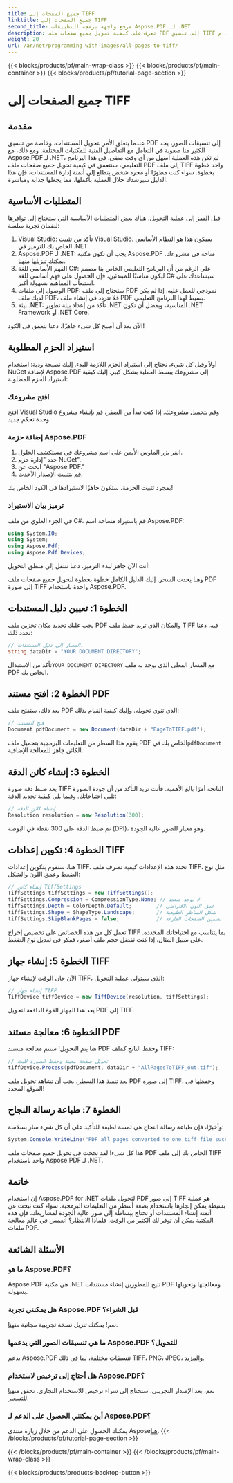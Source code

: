```yaml
---
title: جميع الصفحات إلى TIFF
linktitle: جميع الصفحات إلى TIFF
second_title: مرجع واجهة برمجة التطبيقات Aspose.PDF لـ .NET
description: تعرف على كيفية تحويل جميع صفحات ملف PDF إلى تنسيق TIFF باستخدام Aspose.PDF لـ .NET في هذا البرنامج التعليمي خطوة بخطوة. إدارة المستندات بسهولة وفعالية.
weight: 20
url: /ar/net/programming-with-images/all-pages-to-tiff/
---
```


{{< blocks/products/pf/main-wrap-class >}}
{{< blocks/products/pf/main-container >}}
{{< blocks/products/pf/tutorial-page-section >}}

# جميع الصفحات إلى TIFF

## مقدمة

عندما يتعلق الأمر بتحويل المستندات، وخاصة من تنسيق PDF إلى تنسيقات الصور، يجد الكثير منا صعوبة في التعامل مع التفاصيل الفنية للمكتبات المختلفة. ومع ذلك، مع Aspose.PDF لـ .NET، لم تكن هذه العملية أسهل من أي وقت مضى. في هذا البرنامج التعليمي، سنتعمق في كيفية تحويل جميع صفحات ملف PDF إلى ملف TIFF واحد خطوة بخطوة. سواء كنت مطورًا أو مجرد شخص يتطلع إلى أتمتة إدارة المستندات، فإن هذا الدليل سيرشدك خلال العملية بأكملها، مما يجعلها جذابة ومباشرة.

## المتطلبات الأساسية

قبل القفز إلى عملية التحويل، هناك بعض المتطلبات الأساسية التي ستحتاج إلى توافرها لضمان تجربة سلسة:

1. Visual Studio: تأكد من تثبيت Visual Studio. سيكون هذا هو النظام الأساسي الخاص بك للترميز في .NET.
2.  Aspose.PDF لـ .NET: يجب أن تكون مكتبة Aspose.PDF متاحة في مشروعك. يمكنك تنزيلها من[هنا](https://releases.aspose.com/pdf/net/).
3. الفهم الأساسي للغة C#: على الرغم من أن البرنامج التعليمي الخاص بنا مصمم ليكون مناسبًا للمبتدئين، فإن الحصول على فهم أساسي للغة C# سيساعدك على استيعاب المفاهيم بسهولة أكبر.
4. الوصول إلى ملفات PDF: ستحتاج إلى ملف PDF نموذجي للعمل عليه. إذا لم يكن لديك ملف PDF، فلا تتردد في إنشاء ملف PDF بسيط لهذا البرنامج التعليمي.
5. بيئة .NET: تأكد من إعداد بيئة تطوير .NET المناسبة، ويفضل أن تكون .NET Framework أو .NET Core.

الآن بعد أن أصبح كل شيء جاهزًا، دعنا نتعمق في الكود!

## استيراد الحزم المطلوبة

أولاً وقبل كل شيء، نحتاج إلى استيراد الحزم اللازمة للبدء. إليك نصيحة ودية: استخدام NuGet لإضافة Aspose.PDF إلى مشروعك يبسط العملية بشكل كبير. إليك كيفية استيراد الحزم المطلوبة:

### افتح مشروعك

افتح Visual Studio وقم بتحميل مشروعك. إذا كنت تبدأ من الصفر، قم بإنشاء مشروع وحدة تحكم جديد.

### إضافة حزمة Aspose.PDF

1. انقر بزر الماوس الأيمن على اسم مشروعك في مستكشف الحلول.
2. حدد "إدارة حزم NuGet".
3. ابحث عن "Aspose.PDF."
4. قم بتثبيت الإصدار الأحدث.

بمجرد تثبيت الحزمة، ستكون جاهزًا لاستيرادها في الكود الخاص بك!

### ترميز بيان الاستيراد

في الجزء العلوي من ملف C#، قم باستيراد مساحة اسم Aspose.PDF:

```csharp
using System.IO;
using System;
using Aspose.Pdf;
using Aspose.Pdf.Devices;
```

أنت الآن جاهز لبدء الترميز. دعنا ننتقل إلى منطق التحويل!

وهنا يحدث السحر. إليك الدليل الكامل خطوة بخطوة لتحويل جميع صفحات ملف PDF إلى صورة TIFF واحدة باستخدام Aspose.PDF.

## الخطوة 1: تعيين دليل المستندات

يجب عليك تحديد مكان تخزين ملف PDF والمكان الذي تريد حفظ ملف TIFF فيه. دعنا نحدد ذلك:

```csharp
// المسار إلى دليل المستندات.
string dataDir = "YOUR DOCUMENT DIRECTORY";
```

 تأكد من الاستبدال`YOUR DOCUMENT DIRECTORY` مع المسار الفعلي الذي يوجد به ملف PDF الخاص بك.

## الخطوة 2: افتح مستند PDF

بعد ذلك، ستفتح ملف PDF الذي تنوي تحويله. وإليك كيفية القيام بذلك:

```csharp
// فتح المستند
Document pdfDocument = new Document(dataDir + "PageToTIFF.pdf");
```

 يقوم هذا السطر من التعليمات البرمجية بتحميل ملف PDF الخاص بك في`pdfDocument` الكائن جاهز للمعالجة الإضافية.

## الخطوة 3: إنشاء كائن الدقة

يعد ضبط دقة صورة TIFF الناتجة أمرًا بالغ الأهمية. فأنت تريد التأكد من أن جودة الصورة تلبي احتياجاتك. وفيما يلي كيفية تحديد الدقة:

```csharp
// إنشاء كائن الدقة
Resolution resolution = new Resolution(300);
```

تم ضبط الدقة على 300 نقطة في البوصة (DPI)، وهو معيار للصور عالية الجودة.

## الخطوة 4: تكوين إعدادات TIFF

هنا، سنقوم بتكوين إعدادات TIFF. تحدد هذه الإعدادات كيفية تصرف ملف TIFF، مثل نوع الضغط وعمق اللون والشكل:

```csharp
// إنشاء كائن TiffSettings
TiffSettings tiffSettings = new TiffSettings();
tiffSettings.Compression = CompressionType.None; // لا يوجد ضغط
tiffSettings.Depth = ColorDepth.Default;        // عمق اللون الافتراضي
tiffSettings.Shape = ShapeType.Landscape;       // شكل المناظر الطبيعية
tiffSettings.SkipBlankPages = false;            // تضمين الصفحات الفارغة
```

تعمل كل من هذه الخصائص على تخصيص إخراج TIFF بما يتناسب مع احتياجاتك المحددة. على سبيل المثال، إذا كنت تفضل حجم ملف أصغر، ففكر في تعديل نوع الضغط.

## الخطوة 5: إنشاء جهاز TIFF

الآن حان الوقت لإنشاء جهاز TIFF، الذي سيتولى عملية التحويل:

```csharp
// إنشاء جهاز TIFF
TiffDevice tiffDevice = new TiffDevice(resolution, tiffSettings);
```

يعد هذا الجهاز القوة الدافعة لتحويل PDF إلى TIFF.

## الخطوة 6: معالجة مستند PDF

هنا يتم التحويل! ستتم معالجة مستند PDF وحفظ الناتج كملف TIFF:

```csharp
// تحويل صفحة معينة وحفظ الصورة للبث
tiffDevice.Process(pdfDocument, dataDir + "AllPagesToTIFF_out.tif");
```

بعد تنفيذ هذا السطر، يجب أن تشاهد تحويل ملف PDF إلى صورة TIFF، وحفظها في الموقع المحدد!

## الخطوة 7: طباعة رسالة النجاح

وأخيرًا، فإن طباعة رسالة النجاح هي لمسة لطيفة للتأكيد على أن كل شيء سار بسلاسة:

```csharp
System.Console.WriteLine("PDF all pages converted to one tiff file successfully!");
```

هذا كل شيء! لقد نجحت في تحويل جميع صفحات ملف PDF الخاص بك إلى ملف TIFF واحد باستخدام Aspose.PDF لـ .NET.

## خاتمة

إن استخدام Aspose.PDF for .NET لتحويل ملفات PDF إلى صور TIFF هو عملية بسيطة يمكن إنجازها باستخدام بضعة أسطر من التعليمات البرمجية. سواء كنت تبحث عن أتمتة إنشاء المستندات أو تحتاج ببساطة إلى صور عالية الجودة لمشاريعك، فإن هذه المكتبة يمكن أن توفر لك الكثير من الوقت. فلماذا الانتظار؟ انغمس في عالم معالجة ملفات PDF.

## الأسئلة الشائعة

### ما هو Aspose.PDF؟
Aspose.PDF هي مكتبة .NET تتيح للمطورين إنشاء مستندات PDF ومعالجتها وتحويلها بسهولة.

### هل يمكنني تجربة Aspose.PDF قبل الشراء؟
 نعم! يمكنك تنزيل نسخة تجريبية مجانية من[هنا](https://releases.aspose.com/).

### ما هي تنسيقات الصور التي يدعمها Aspose.PDF للتحويل؟
يدعم Aspose.PDF تنسيقات مختلفة، بما في ذلك TIFF، PNG، JPEG، والمزيد.

### هل أحتاج إلى ترخيص لاستخدام Aspose.PDF؟
 نعم، بعد الإصدار التجريبي، ستحتاج إلى شراء ترخيص للاستخدام التجاري. تحقق من[هنا](https://purchase.aspose.com/) للتسعير.

### أين يمكنني الحصول على الدعم لـ Aspose.PDF؟
 يمكنك الحصول على الدعم من خلال زيارة منتدى Aspose[هنا](https://forum.aspose.com/c/pdf/10).
{{< /blocks/products/pf/tutorial-page-section >}}

{{< /blocks/products/pf/main-container >}}
{{< /blocks/products/pf/main-wrap-class >}}

{{< blocks/products/products-backtop-button >}}
